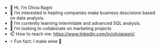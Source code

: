- 👋 Hi, I’m Olivia Ragni
- 👀 I’m interested in hepling companies make business descisions based on data analysis.
- 🌱 I’m currently learning intermidate and advanced SQL analysis.
- 💞️ I’m looking to collaborate on marketing projects 
- 📫 How to reach me: https://www.linkedin.com/in/oliviaragni/
- ⚡ Fun fact: I make wine 🍷
<!---
oliragni/oliragni is a ✨ special ✨ repository because its `README.md` (this file) appears on your GitHub profile.
You can click the Preview link to take a look at your changes.
--->
